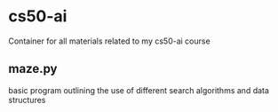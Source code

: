 # cs50-ai
Container for all materials related to my cs50-ai course
## maze.py ##
basic program outlining the use of different search algorithms and data structures
